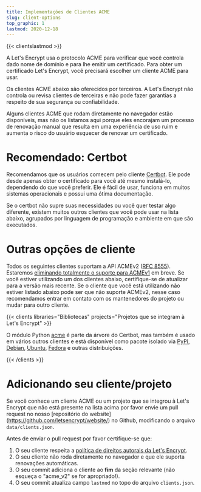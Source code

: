 ```yaml
---
title: Implementações de Clientes ACME
slug: client-options
top_graphic: 1
lastmod: 2020-12-18
---
```


{{< clientslastmod >}}

A Let's Encrypt usa o protocolo ACME para verificar que você controla dado nome de domínio e para lhe emitir um certificado. Para obter um certificado Let's Encrypt, você precisará escolher um cliente ACME para usar.

Os clientes ACME abaixo são oferecidos por terceiros. A Let's Encrypt não controla ou revisa clientes de terceiras e não pode fazer garantias a respeito de sua segurança ou confiabilidade.

Alguns clientes ACME que rodam diretamente no navegador estão disponíveis, mas não os listamos aqui porque eles encorajam um processo de renovação manual que resulta em uma experiência de uso ruim e aumenta o risco do usuário esquecer de renovar um certificado.

# Recomendado: Certbot

Recomendamos que os usuários comecem pelo cliente [Certbot](https://certbot.eff.org/). Ele pode desde apenas obter o certificado para você até mesmo instalá-lo, dependendo do que você preferir. Ele é fácil de usar, funciona em muitos sistemas operacionais e possui uma ótima documentação.

Se o certbot não supre suas necessidades ou você quer testar algo diferente, existem muitos outros clientes que você pode usar na lista abaixo, agrupados por linguagem de programação e ambiente em que são executados.

# Outras opções de cliente

Todos os seguintes clientes suportam a API ACMEv2 ([RFC 8555](https://tools.ietf.org/html/rfc8555)). Estaremos [ eliminando totalmente o suporte para ACMEv1](https://community.letsencrypt.org/t/end-of-life-plan-for-acmev1/88430/) em breve. Se você estiver utilizando um dos clientes abaixo, certifique-se de atualizar para a versão mais recente. Se o cliente que você está utilizando não estiver listado abaixo pode ser que não suporte ACMEv2, nesse caso recomendamos entrar em contato com os mantenedores do projeto ou mudar para outro cliente.

{{< clients libraries="Bibliotecas" projects="Projetos que se integram à Let's Encrypt" >}}

O módulo Python [acme](https://github.com/certbot/certbot/tree/master/acme) é parte da árvore do Certbot, mas também é usado em vários outros clientes e está disponível como pacote isolado via [PyPI](https://pypi.python.org/pypi/acme), [Debian](https://packages.debian.org/search?keywords=python-acme), [Ubuntu](https://launchpad.net/ubuntu/+source/python-acme), [Fedora](https://bodhi.fedoraproject.org/updates/?packages=python-acme) e outras distribuições.

{{< /clients >}}

# Adicionando seu cliente/projeto

Se você conhece um cliente ACME ou um projeto que se integrou à Let's Encrypt que não está presente na lista acima por favor envie um pull request no nosso \[repositório do website\](https://github.com/letsencrypt/website/) no Github, modificando o arquivo `data/clients.json`.

Antes de enviar o pull request por favor certifique-se que:

1. O seu cliente respeita a [política de direitos autorais da Let's Encrypt](/trademarks/).
1. O seu cliente não roda diretamente no navegador e que ele suporta renovações automáticas.
1. O seu commit adiciona o cliente ao **fim** da seção relevante (não esqueça o "acme_v2" se for apropriado!).
1. O seu commit atualiza campo `lastmod` no topo do arquivo `clients.json`.
